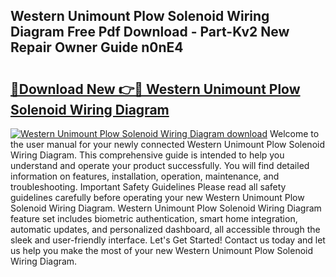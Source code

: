 ## Western Unimount Plow Solenoid Wiring Diagram Free Pdf Download - Part-Kv2 New Repair Owner Guide n0nE4

# <h2><a href="http://dfr4vy.blite.top/?on=Western+Unimount+Plow+Solenoid+Wiring+Diagram">🔗Download New 👉🔴 Western Unimount Plow Solenoid Wiring Diagram</a></h2>

[![Western Unimount Plow Solenoid Wiring Diagram download](https://i.imgur.com/lujVjoI.png)](http://dfr4vy.blite.top/?on=Western+Unimount+Plow+Solenoid+Wiring+Diagram)
Welcome to the user manual for your newly connected Western Unimount Plow Solenoid Wiring Diagram. This comprehensive guide is intended to help you understand and operate your product successfully. You will find detailed information on features, installation, operation, maintenance, and troubleshooting. Important Safety Guidelines Please read all safety guidelines carefully before operating your new Western Unimount Plow Solenoid Wiring Diagram. Western Unimount Plow Solenoid Wiring Diagram feature set includes biometric authentication, smart home integration, automatic updates, and personalized dashboard, all accessible through the sleek and user-friendly interface. Let's Get Started! Contact us today and let us help you make the most of your new Western Unimount Plow Solenoid Wiring Diagram.
